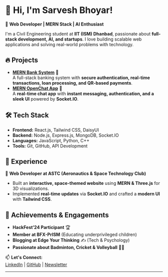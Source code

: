 

# 👋 Hi, I'm Sarvesh Bhoyar!  

🚀 **Web Developer | MERN Stack | AI Enthusiast**  

I'm a Civil Engineering student at **IIT (ISM) Dhanbad**, passionate about **full-stack development, AI, and startups**. I love building scalable web applications and solving real-world problems with technology.  

## 🔥 Projects  
- **[MERN Bank System](https://github.com/sarveshbhoyar22/MERN-BANK-SYSTEM)** 🏦  
  A full-stack banking system with **secure authentication, real-time transactions, loan processing, and QR-based payments**.  
- **[MERN OpenChat App](https://github.com/sarveshbhoyar22/OPENCHAT-APP-MERN)** 💬  
  A **real-time chat app** with **instant messaging, authentication, and a sleek UI** powered by **Socket.IO**.  

## 🛠 Tech Stack  
- **Frontend:** React.js, Tailwind CSS, DaisyUI  
- **Backend:** Node.js, Express.js, MongoDB, Socket.IO  
- **Languages:** JavaScript, Python, C++  
- **Tools:** Git, GitHub, API Development  

## 👥 Experience  
🔭 **Web Developer at ASTC (Aeronautics & Space Technology Club)**  
- Built an **interactive, space-themed website** using **MERN & Three.js** for 3D visualizations.  
- Implemented **real-time updates** via **Socket.IO** and crafted a **modern UI** with **Tailwind CSS**.  

## 🎯 Achievements & Engagements  
- **HackFest’24 Participant** 🏆  
- **Member at BFX-PrISM** (Educating underprivileged children)  
- **Blogging at Edge Your Thinking** ✍️ (Tech & Psychology)  
- **Passionate about Badminton, Cricket & Volleyball** 🏸🏏  

📫 **Let's Connect:**  
[LinkedIn](https://www.linkedin.com/in/sarvesh-bhoyar-711818239/) | [GitHub](https://github.com/sarveshbhoyar22) | [Newsletter](https://www.linkedin.com/newsletters/7054860024942125056/)  

---

